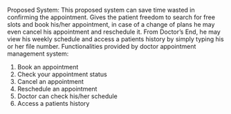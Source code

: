 Proposed System:
This proposed system can save time wasted in confirming the appointment. Gives the patient freedom to search for free slots and book his/her appointment, in case of a change of plans he may even cancel his appointment and reschedule it. From Doctor’s End, he may view his weekly schedule and access a patients history by simply typing his or her file number.
Functionalities provided by doctor appointment management system:
1.	Book an appointment
2.	Check your appointment status
3.	Cancel an appointment
4.	Reschedule an appointment
5.	Doctor can check his/her schedule
6.	Access a patients history 
